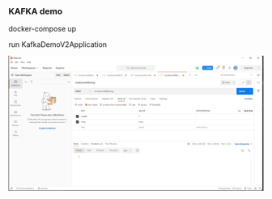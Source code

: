 ### **KAFKA demo**

docker-compose up

run KafkaDemoV2Application

![Post](https://github.com/titanmet/kafka_demo_v2/blob/master/postman.jpg)